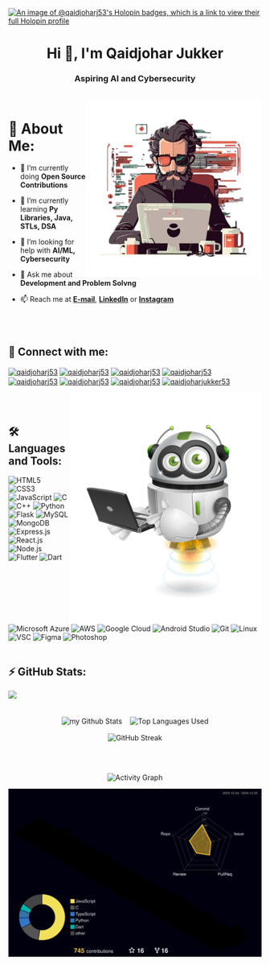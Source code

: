 [![An image of @qaidjoharj53's Holopin badges, which is a link to view their full Holopin profile](https://holopin.me/qaidjoharj53)](https://holopin.io/@qaidjoharj53)
<h1 align="center">Hi 👋, I'm Qaidjohar Jukker</h1>
<h3 align="center">Aspiring AI and Cybersecurity</h3>
<br>
<img align="right" alt="cybersecurity" height="350" width="350" src="./profile-3d-contrib/sde.png">

# 💫 About Me:

- 🔭 I’m currently doing **Open Source Contributions**

- 🌱 I’m currently learning **Py Libraries, Java, STLs, DSA**

- 🤝 I’m looking for help with **AI/ML, Cybersecurity**

- 💬 Ask me about **Development and Problem Solvng**

- 📫 Reach me at  **[E-mail](mailto: "qaidjoharytqt@gmail.com")**, **[LinkedIn](https://www.linkedin.com/in/qaidjoharj53/)** or **[Instagram](https://www.instagram.com/qaidjoharjukker53)**

<br><br>

## 🔗 Connect with me:
<p align="left">
<a href="https://linkedin.com/in/qaidjoharj53" target="blank"><img align="center" src="https://raw.githubusercontent.com/rahuldkjain/github-profile-readme-generator/master/src/images/icons/Social/linked-in-alt.svg" alt="qaidjoharj53" height="30" width="40" /></a>
<a href="https://dev.to/qaidjoharj53" target="blank"><img align="center" src="https://dev-to-uploads.s3.amazonaws.com/uploads/logos/resized_logo_UQww2soKuUsjaOGNB38o.png" alt="qaidjoharj53" height="30" width="40" /></a>
<a href="https://kaggle.com/qaidjoharj53" target="blank"><img align="center" src="https://raw.githubusercontent.com/rahuldkjain/github-profile-readme-generator/master/src/images/icons/Social/kaggle.svg" alt="qaidjoharj53" height="30" width="40" /></a>
<a href="https://leetcode.com/u/qaidjoharj53" target="blank"><img align="center" src="https://github.com/rahuldkjain/github-profile-readme-generator/blob/master/src/images/icons/Social/leet-code.svg" alt="qaidjoharj53" height="30" width="40" /></a>
<a href="https://www.geeksforgeeks.org/user/qaidjoharj53" target="blank"><img align="center" src="https://github.com/rahuldkjain/github-profile-readme-generator/blob/master/src/images/icons/Social/geeks-for-geeks.svg" alt="qaidjoharj53" height="30" width="40" /></a>
<a href="https://www.codechef.com/users/qaidjoharj53" target="blank"><img align="center" src="https://avatars.githubusercontent.com/u/11960354?v=4" alt="qaidjoharj53" height="30" width="40" /></a>
<a href="https://twitter.com/qaidjoharj53" target="blank"><img align="center" src="https://raw.githubusercontent.com/rahuldkjain/github-profile-readme-generator/master/src/images/icons/Social/twitter.svg" alt="qaidjoharj53" height="30" width="40" /></a>
<a href="https://instagram.com/qaidjoharjukker53" target="blank"><img align="center" src="https://raw.githubusercontent.com/rahuldkjain/github-profile-readme-generator/master/src/images/icons/Social/instagram.svg" alt="qaidjoharjukker53" height="30" width="40" /></a>
</p>

<img align="right" height="460px" alt="𝙶𝙸𝙵" src="./profile-3d-contrib/robo.png"/>

<br><br>

## 🛠️ Languages and Tools:
![HTML5](https://img.shields.io/badge/html5-%23E34F26.svg?style=for-the-badge&logo=html5&logoColor=white)
![CSS3](https://img.shields.io/badge/css3-%231572B6.svg?style=for-the-badge&logo=css3&logoColor=white)
![JavaScript](https://img.shields.io/badge/javascript-%23323330.svg?style=for-the-badge&logo=javascript&logoColor=%23F7DF1E)
![C](https://img.shields.io/badge/c-%2300599C.svg?style=for-the-badge&logo=c&logoColor=white)
![C++](https://img.shields.io/badge/C%2B%2B-00599C?style=for-the-badge&logo=c%2B%2B&logoColor=white)
![Python](https://img.shields.io/badge/python-3670A0?style=for-the-badge&logo=python&logoColor=ffdd54)
![Flask](https://img.shields.io/badge/Flask-000000?style=for-the-badge&logo=flask&logoColor=white)
![MySQL](https://img.shields.io/badge/mysql-%2300f.svg?style=for-the-badge&logo=mysql&logoColor=white)
![MongoDB](https://img.shields.io/badge/mongodb-%2347A248.svg?style=for-the-badge&logo=mongodb&logoColor=white)
![Express.js](https://img.shields.io/badge/Express.js-404D59?style=for-the-badge)
![React.js](https://img.shields.io/badge/react-%2320232a.svg?style=for-the-badge&logo=react&logoColor=%2361DAFB)
![Node.js](https://img.shields.io/badge/Node.js-43853D?style=for-the-badge&logo=node.js&logoColor=white)
![Flutter](https://img.shields.io/badge/Flutter-02569B?style=for-the-badge&logo=flutter&logoColor=white)
![Dart](https://img.shields.io/badge/Dart-0175C2?style=for-the-badge&logo=dart&logoColor=white)

#
![Microsoft Azure](https://img.shields.io/badge/Microsoft_Azure-0089D6?style=for-the-badge&logo=microsoft-azure&logoColor=white)
![AWS](https://img.shields.io/badge/AWS-232F3E?style=for-the-badge&logo=amazon-aws&logoColor=white)
![Google Cloud](https://img.shields.io/badge/Google_Cloud-4285F4?style=for-the-badge&logo=google-cloud&logoColor=white)
![Android Studio](https://img.shields.io/badge/Android_Studio-3DDC84?style=for-the-badge&logo=android-studio&logoColor=white)
![Git](https://img.shields.io/badge/GIT-E44C30?style=for-the-badge&logo=git&logoColor=white)
![Linux](https://img.shields.io/badge/Linux-FCC624?style=for-the-badge&logo=linux&logoColor=black)
![VSC](https://img.shields.io/badge/Visual_Studio_Code-0078D4?style=for-the-badge&logo=visual%20studio%20code&logoColor=white)
![Figma](https://img.shields.io/badge/figma-F24E1E.svg?style=for-the-badge&logo=figma&logoColor=white)
![Photoshop](https://img.shields.io/badge/Adobe_Photoshop-31A8FF?style=for-the-badge&logo=adobe-photoshop&logoColor=white)
<br><br>

## ⚡ GitHub Stats:

![](https://github-profile-trophy.vercel.app/?username=qaidjoharj53&theme=radical&no-frame=true&no-bg=false&margin-w=7)
<br><br>
<p align="center"><img align="center" src="https://github-readme-stats.vercel.app/api?username=qaidjoharj53&show_icons=true&count_private=true&hide_border=true&line_height=20&theme=highcontrast" alt="my Github Stats" alt="GitHub Stats" />  &nbsp;&nbsp;  <img align="center" src="https://github-readme-stats.vercel.app/api/top-langs/?username=qaidjoharj53&show_icons=true&layout=compact&count_private=true&hide_border=true&theme=highcontrast" alt="Top Languages Used" /> </p>
<p align="center"><img align="center" src="https://github-readme-streak-stats.herokuapp.com/?user=qaidjoharj53&theme=highcontrast&hide_border=true" alt="GitHub Streak" /></p>
<br><br>
<p align = "center"><img alt="Activity Graph" src="https://github-readme-activity-graph.vercel.app/graph/?username=qaidjoharj53&bg_color=000000&color=FFFF00&line=f78800&point=FFFFFF&hide_border=true" /></a></p>

![](./profile-3d-contrib/profile-night-rainbow.svg)
